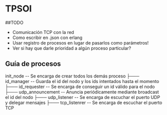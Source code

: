 # TPSOI

##TODO
- Comunicación TCP con la red
- Como escribir en .json con erlang
- Usar registro de procesos en lugar de pasarlos como parámetros!
- Ver si hay que darle prioridad a algún proceso particular?



## Guía de procesos
init_node           -- Se encarga de crear todos los demás proceso
├─── id_manager         -- Guarda el id del nodo y los ids intentados hasta el momento
├─── id_requester       -- Se encarga de conseguir un id válido para el nodo
├─── udp_announcement   -- Anuncia periódicamente mediante broadcast el id del nodo
├─── udp_listener   -- Se encarga de escuchar el puerto UDP y delegar mensajes
├─── tcp_listenrer  -- Se encarga de escuchar el puerto TCP
